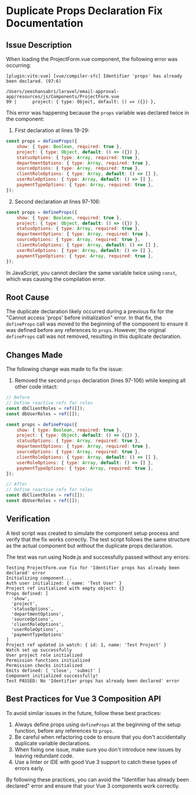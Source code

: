 # Duplicate Props Declaration Fix Documentation

## Issue Description

When loading the ProjectForm.vue component, the following error was occurring:

```
[plugin:vite:vue] [vue/compiler-sfc] Identifier 'props' has already been declared. (97:6)

/Users/zeeshansabri/laravel/email-approval-app/resources/js/Components/ProjectForm.vue
99 |      project: { type: Object, default: () => ({}) },
```

This error was happening because the `props` variable was declared twice in the component:

1. First declaration at lines 19-29:
```javascript
const props = defineProps({
    show: { type: Boolean, required: true },
    project: { type: Object, default: () => ({}) },
    statusOptions: { type: Array, required: true },
    departmentOptions: { type: Array, required: true },
    sourceOptions: { type: Array, required: true },
    clientRoleOptions: { type: Array, default: () => [] },
    userRoleOptions: { type: Array, default: () => [] },
    paymentTypeOptions: { type: Array, required: true },
});
```

2. Second declaration at lines 97-106:
```javascript
const props = defineProps({
    show: { type: Boolean, required: true },
    project: { type: Object, default: () => ({}) },
    statusOptions: { type: Array, required: true },
    departmentOptions: { type: Array, required: true },
    sourceOptions: { type: Array, required: true },
    clientRoleOptions: { type: Array, default: () => [] },
    userRoleOptions: { type: Array, default: () => [] },
    paymentTypeOptions: { type: Array, required: true },
});
```

In JavaScript, you cannot declare the same variable twice using `const`, which was causing the compilation error.

## Root Cause

The duplicate declaration likely occurred during a previous fix for the "Cannot access 'props' before initialization" error. In that fix, the `defineProps` call was moved to the beginning of the component to ensure it was defined before any references to `props`. However, the original `defineProps` call was not removed, resulting in this duplicate declaration.

## Changes Made

The following change was made to fix the issue:

1. Removed the second `props` declaration (lines 97-106) while keeping all other code intact:

```javascript
// Before
// Define reactive refs for roles
const dbClientRoles = ref([]);
const dbUserRoles = ref([]);

const props = defineProps({
    show: { type: Boolean, required: true },
    project: { type: Object, default: () => ({}) },
    statusOptions: { type: Array, required: true },
    departmentOptions: { type: Array, required: true },
    sourceOptions: { type: Array, required: true },
    clientRoleOptions: { type: Array, default: () => [] },
    userRoleOptions: { type: Array, default: () => [] },
    paymentTypeOptions: { type: Array, required: true },
});

// After
// Define reactive refs for roles
const dbClientRoles = ref([]);
const dbUserRoles = ref([]);
```

## Verification

A test script was created to simulate the component setup process and verify that the fix works correctly. The test script follows the same structure as the actual component but without the duplicate props declaration.

The test was run using Node.js and successfully passed without any errors:

```
Testing ProjectForm.vue fix for 'Identifier props has already been declared' error
Initializing component...
Auth user initialized: { name: 'Test User' }
Project ref initialized with empty object: {}
Props defined: [
  'show',
  'project',
  'statusOptions',
  'departmentOptions',
  'sourceOptions',
  'clientRoleOptions',
  'userRoleOptions',
  'paymentTypeOptions'
]
Project ref updated in watch: { id: 1, name: 'Test Project' }
Watch set up successfully
User project role initialized
Permission functions initialized
Permission checks initialized
Emits defined: [ 'close', 'submit' ]
Component initialized successfully!
Test PASSED: No 'Identifier props has already been declared' error
```

## Best Practices for Vue 3 Composition API

To avoid similar issues in the future, follow these best practices:

1. Always define props using `defineProps` at the beginning of the setup function, before any references to `props`.
2. Be careful when refactoring code to ensure that you don't accidentally duplicate variable declarations.
3. When fixing one issue, make sure you don't introduce new issues by leaving redundant code.
4. Use a linter or IDE with good Vue 3 support to catch these types of errors early.

By following these practices, you can avoid the "Identifier has already been declared" error and ensure that your Vue 3 components work correctly.
